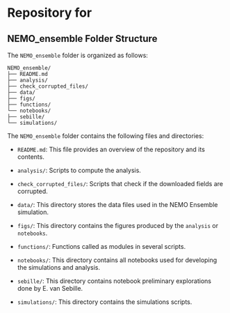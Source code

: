 # Repository for 


## NEMO_ensemble Folder Structure

The `NEMO_ensemble` folder is organized as follows:

```
NEMO_ensemble/
├── README.md
├── analysis/
├── check_corrupted_files/
├── data/
├── figs/
├── functions/
└── notebooks/
├── sebille/
└── simulations/
```

The `NEMO_ensemble` folder contains the following files and directories:

- `README.md`: This file provides an overview of the repository and its contents.

- `analysis/`: Scripts to compute the analysis.

- `check_corrupted_files/`: Scripts that check if the downloaded fields are corrupted.

- `data/`: This directory stores the data files used in the NEMO Ensemble simulation.

- `figs/`: This directory contains the figures produced by the `analysis` or `notebooks`.

- `functions/`: Functions called as modules in several scripts.

- `notebooks/`: This directory contains all notebooks used for developing the simulations and analysis.

- `sebille/`: This directory contains notebook preliminary explorations done by E. van Sebille.

- `simulations/`: This directory contains the simulations scripts. 